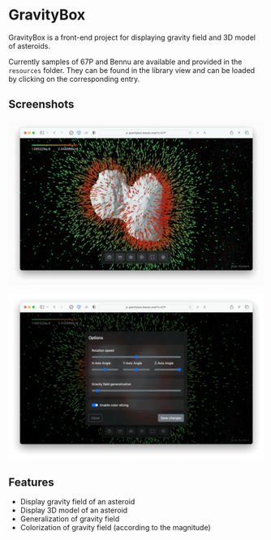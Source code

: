 # GravityBox

GravityBox is a front-end project for displaying gravity field and 3D model of asteroids.

Currently samples of 67P and Bennu are available and provided in the `resources` folder. 
They can be found in the library view and can be loaded by clicking on the corresponding entry.


## Screenshots

![Screenshot](screenshots/screenshot_1.png)

![Screenshot - Option panel](screenshots/screenshot_2.png)


## Features

- Display gravity field of an asteroid
- Display 3D model of an asteroid
- Generalization of gravity field
- Colorization of gravity field (according to the magnitude)

